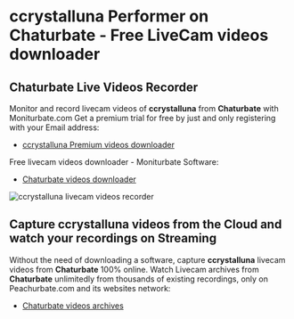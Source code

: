 # ccrystalluna Performer on Chaturbate - Free LiveCam videos downloader

## Chaturbate Live Videos Recorder

Monitor and record livecam videos of **ccrystalluna** from **Chaturbate** with Moniturbate.com
Get a premium trial for free by just and only registering with your Email address:
* [ccrystalluna Premium videos downloader](https://moniturbate.com/request-demo-licence-key.html)

Free livecam videos downloader - Moniturbate Software:
* [Chaturbate videos downloader](https://moniturbate.com/moniturbate-download-software.html)

![ccrystalluna livecam videos recorder](https://peachurnet.com/templates/moniturbate-software.png)


## Capture ccrystalluna videos from the Cloud and watch your recordings on Streaming

Without the need of downloading a software, capture **ccrystalluna** livecam videos from **Chaturbate** 100% online.
Watch Livecam archives from **Chaturbate** unlimitedly from thousands of existing recordings, only on Peachurbate.com and its websites network:
* [Chaturbate videos archives](https://peachurnet.com/)